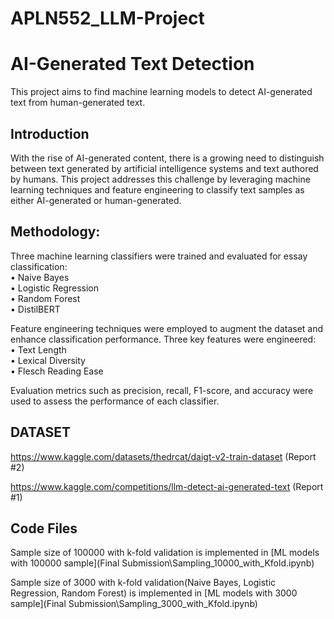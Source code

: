 # APLN552_LLM-Project

# AI-Generated Text Detection  

This project aims to find machine learning models to detect AI-generated text from human-generated text.  

## Introduction  

With the rise of AI-generated content, there is a growing need to distinguish between text generated by artificial intelligence systems and text authored by humans. This project addresses this challenge by leveraging machine learning techniques and feature engineering to classify text samples as either AI-generated or human-generated.  

## Methodology:  

Three machine learning classifiers were trained and evaluated for essay classification:  
• Naive Bayes  
• Logistic Regression  
• Random Forest  
• DistilBERT  


Feature engineering techniques were employed to augment the dataset and enhance classification performance. Three key features were engineered:  
• Text Length  
• Lexical Diversity  
• Flesch Reading Ease  


Evaluation metrics such as precision, recall, F1-score, and accuracy were used to assess the performance of each classifier.  

## DATASET  

https://www.kaggle.com/datasets/thedrcat/daigt-v2-train-dataset     (Report #2)

https://www.kaggle.com/competitions/llm-detect-ai-generated-text    (Report #1)  

## Code Files

Sample size of 100000 with k-fold validation is implemented in [ML models with 100000 sample](Final Submission\Sampling_10000_with_Kfold.ipynb)

Sample size of 3000 with k-fold validation(Naive Bayes, Logistic Regression, Random Forest) is implemented in [ML models with 3000 sample](Final Submission\Sampling_3000_with_Kfold.ipynb)